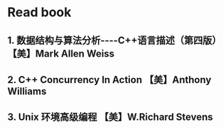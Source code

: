 # Read book
## 1. 数据结构与算法分析----C++语言描述（第四版）【美】Mark Allen Weiss
## 2. C++ Concurrency In Action                【美】Anthony Williams
## 3. Unix 环境高级编程                        【美】W.Richard Stevens
